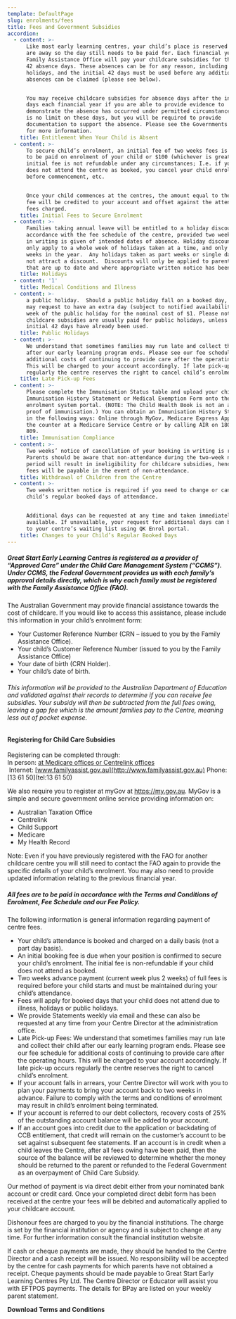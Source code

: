 ```yaml
---
template: DefaultPage
slug: enrolments/fees
title: Fees and Government Subsidies
accordion:
  - content: >-
      Like most early learning centres, your child’s place is reserved when they
      are away so the day still needs to be paid for. Each financial year, the
      Family Assistance Office will pay your childcare subsidies for the first
      42 absence days. These absences can be for any reason, including public
      holidays, and the initial 42 days must be used before any additional
      absences can be claimed (please see below).


      You may receive childcare subsidies for absence days after the initial 42
      days each financial year if you are able to provide evidence to
      demonstrate the absence has occurred under permitted circumstances. There
      is no limit on these days, but you will be required to provide
      documentation to support the absence. Please see the Governments website
      for more information.
    title: Entitlement When Your Child is Absent
  - content: >-
      To secure child’s enrolment, an initial fee of two weeks fees is required
      to be paid on enrolment of your child or $100 (whichever is greater). The
      initial fee is not refundable under any circumstances; I.e. if you child
      does not attend the centre as booked, you cancel your child enrolment
      before commencement, etc. 


      Once your child commences at the centres, the amount equal to the initial
      fee will be credited to your account and offset against the attendance
      fees charged.
    title: Initial Fees to Secure Enrolment
  - content: >-
      Families taking annual leave will be entitled to a holiday discount in
      accordance with the fee schedule of the centre, provided two weeks’ notice
      in writing is given of intended dates of absence. Holiday discounts will
      only apply to a whole week of holidays taken at a time, and only for two
      weeks in the year.  Any holidays taken as part weeks or single days will
      not attract a discount.  Discounts will only be applied to parent accounts
      that are up to date and where appropriate written notice has been given.
    title: Holidays
  - content: '1'
    title: Medical Conditions and Illness
  - content: >-
      a public holiday.  Should a public holiday fall on a booked day, families
      may request to have an extra day (subject to notified availability) in the
      week of the public holiday for the nominal cost of $1. Please note
      childcare subsidies are usually paid for public holidays, unless your
      initial 42 days have already been used.
    title: Public Holidays
  - content: >-
      We understand that sometimes families may run late and collect their child
      after our early learning program ends. Please see our fee schedule for
      additional costs of continuing to provide care after the operating hours.
      This will be charged to your account accordingly. If late pick-up occurs
      regularly the centre reserves the right to cancel child’s enrolment.
    title: Late Pick-up Fees
  - content: >-
      Please complete the Immunisation Status table and upload your child’s
      Immunisation History Statement or Medical Exemption Form onto the
      enrolment system portal. (NOTE: The Child Health Book is not an accepted
      proof of immunisation.) You can obtain an Immunisation History Statement
      in the following ways: Online through MyGov, Medicare Express App, over
      the counter at a Medicare Service Centre or by calling AIR on 1800 653
      809.
    title: Immunisation Compliance
  - content: >-
      Two weeks’ notice of cancellation of your booking in writing is required. 
      Parents should be aware that non-attendance during the two-week notice
      period will result in ineligibility for childcare subsidies, hence full
      fees will be payable in the event of non-attendance.
    title: Withdrawal of Children from the Centre
  - content: >-
      Two weeks written notice is required if you need to change or cancel your
      child’s regular booked days of attendance. 


      Additional days can be requested at any time and taken immediately if
      available. If unavailable, your request for additional days can be added
      to your centre’s waiting list using QK Enrol portal.
    title: Changes to your Child’s Regular Booked Days
---
```

##### Great Start Early Learning Centres is registered as a provider of “Approved Care” under the Child Care Management System (“CCMS”). Under CCMS, the Federal Government provides us with each family’s approval details directly, which is why each family must be registered with the Family Assistance Office (FAO).

The Australian Government may provide financial assistance towards the cost of childcare. If you would like to access this assistance, please include this information in your child’s enrolment form:

* Your Customer Reference Number (CRN – issued to you by the Family Assistance Office).
* Your child’s Customer Reference Number (issued to you by the Family Assistance Office)
* Your date of birth (CRN Holder).
* Your child’s date of birth.

###### This information will be provided to the Australian Department of Education and validated against their records to determine if you can receive fee subsidies. Your subsidy will then be subtracted from the full fees owing, leaving a gap fee which is the amount families pay to the Centre, meaning less out of pocket expense.

#### Registering for Child Care Subsidies

Registering can be completed through:\
In person: [at Medicare offices or Centrelink offices](https://findus.humanservices.gov.au/)\
 Internet: [www.familyassist.gov.au](http://www.familyassist.gov.au)
Phone: \[13 61 50](tel:13 61 50)

We also require you to register at myGov at https://my.gov.au. MyGov is a simple and secure government online service providing information on:

* Australian Taxation Office
* Centrelink
* Child Support
* Medicare
* My Health Record

Note: Even if you have previously registered with the FAO for another childcare centre you will still need to contact the FAO again to provide the specific details of your child’s enrolment. You may also need to provide updated information relating to the previous financial year.

##### All fees are to be paid in accordance with the Terms and Conditions of Enrolment, Fee Schedule and our Fee Policy.

The following information is general information regarding payment of centre fees.

* Your child’s attendance is booked and charged on a daily basis (not a part day basis).
* An initial booking fee is due when your position is confirmed to secure your child’s enrolment. The initial fee is non-refundable if your child does not attend as booked.
* Two weeks advance payment (current week plus 2 weeks) of full fees is required before your child starts and must be maintained during your child’s attendance.
* Fees will apply for booked days that your child does not attend due to illness, holidays or public holidays.
* We provide Statements weekly via email and these can also be requested at any time from your Centre Director at the administration office.
* Late Pick-up Fees: We understand that sometimes families may run late and collect their child after our early learning program ends. Please see our fee schedule for additional costs of continuing to provide care after the operating hours. This will be charged to your account accordingly. If late pick-up occurs regularly the centre reserves the right to cancel child’s enrolment.
* If your account falls in arrears, your Centre Director will work with you to plan your payments to bring your account back to two weeks in advance. Failure to comply with the terms and conditions of enrolment may result in child’s enrolment being terminated.
* If your account is referred to our debt collectors, recovery costs of 25% of the outstanding account balance will be added to your account.
* If an account goes into credit due to the application or backdating of CCB entitlement, that credit will remain on the customer’s account to be set against subsequent fee statements. If an account is in credit when a child leaves the Centre, after all fees owing have been paid, then the source of the balance will be reviewed to determine whether the money should be returned to the parent or refunded to the Federal Government as an overpayment of Child Care Subsidy.

Our method of payment is via direct debit either from your nominated bank account or credit card. Once your completed direct debit form has been received at the centre your fees will be debited and automatically applied to your childcare account.

Dishonour fees are charged to you by the financial institutions. The charge is set by the financial institution or agency and is subject to change at any time. For further information consult the financial institution website.

If cash or cheque payments are made, they should be handed to the Centre Director and a cash receipt will be issued. No responsibility will be accepted by the centre for cash payments for which parents have not obtained a receipt. Cheque payments should be made payable to Great Start Early Learning Centres Pty Ltd. The Centre Director or Educator will assist you with EFTPOS payments. The details for BPay are listed on your weekly parent statement.

**Download Terms and Conditions**
